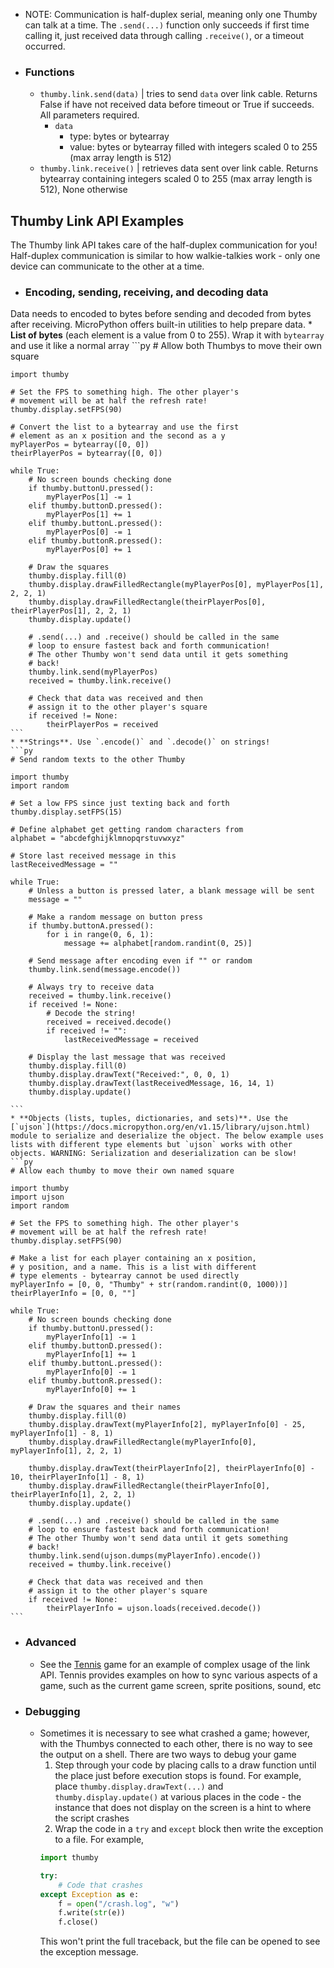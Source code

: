 * NOTE: Communication is half-duplex serial, meaning only one Thumby can talk at a time. The `.send(...)` function only succeeds if first time calling it, just received data through calling `.receive()`, or a timeout occurred.
* ### Functions
    * `thumby.link.send(data)` | tries to send `data` over link cable. Returns False if have not received data before timeout or True if succeeds. All parameters required.
        * `data`
            * type: bytes or bytearray
            * value: bytes or bytearray filled with integers scaled 0 to 255 (max array length is 512)
    * `thumby.link.receive()` | retrieves data sent over link cable. Returns bytearray containing integers scaled 0 to 255 (max array length is 512), None otherwise


## Thumby Link API Examples

The Thumby link API takes care of the half-duplex communication for you! Half-duplex communication is similar to how walkie-talkies work - only one device can communicate to the other at a time.

* ### Encoding, sending, receiving, and decoding data
Data needs to encoded to bytes before sending and decoded from bytes after receiving. MicroPython offers built-in utilities to help prepare data.
    * **List of bytes** (each element is a value from 0 to 255). Wrap it with `bytearray` and use it like a normal array
    ```py
    # Allow both Thumbys to move their own square

    import thumby

    # Set the FPS to something high. The other player's
    # movement will be at half the refresh rate!
    thumby.display.setFPS(90)

    # Convert the list to a bytearray and use the first 
    # element as an x position and the second as a y
    myPlayerPos = bytearray([0, 0])
    theirPlayerPos = bytearray([0, 0])

    while True:
        # No screen bounds checking done
        if thumby.buttonU.pressed():
            myPlayerPos[1] -= 1
        elif thumby.buttonD.pressed():
            myPlayerPos[1] += 1
        elif thumby.buttonL.pressed():
            myPlayerPos[0] -= 1
        elif thumby.buttonR.pressed():
            myPlayerPos[0] += 1
        
        # Draw the squares
        thumby.display.fill(0)
        thumby.display.drawFilledRectangle(myPlayerPos[0], myPlayerPos[1], 2, 2, 1)
        thumby.display.drawFilledRectangle(theirPlayerPos[0], theirPlayerPos[1], 2, 2, 1)
        thumby.display.update()

        # .send(...) and .receive() should be called in the same
        # loop to ensure fastest back and forth communication!
        # The other Thumby won't send data until it gets something
        # back!
        thumby.link.send(myPlayerPos)
        received = thumby.link.receive()
        
        # Check that data was received and then
        # assign it to the other player's square
        if received != None:
            theirPlayerPos = received
    ```
    * **Strings**. Use `.encode()` and `.decode()` on strings!
    ```py
    # Send random texts to the other Thumby

    import thumby
    import random

    # Set a low FPS since just texting back and forth
    thumby.display.setFPS(15)

    # Define alphabet get getting random characters from
    alphabet = "abcdefghijklmnopqrstuvwxyz"

    # Store last received message in this
    lastReceivedMessage = ""

    while True:
        # Unless a button is pressed later, a blank message will be sent
        message = ""

        # Make a random message on button press
        if thumby.buttonA.pressed():
            for i in range(0, 6, 1):
                message += alphabet[random.randint(0, 25)]

        # Send message after encoding even if "" or random
        thumby.link.send(message.encode())

        # Always try to receive data
        received = thumby.link.receive()
        if received != None:
            # Decode the string!
            received = received.decode()
            if received != "":
                lastReceivedMessage = received
        
        # Display the last message that was received
        thumby.display.fill(0)
        thumby.display.drawText("Received:", 0, 0, 1)
        thumby.display.drawText(lastReceivedMessage, 16, 14, 1)
        thumby.display.update()

    ```
    * **Objects (lists, tuples, dictionaries, and sets)**. Use the [`ujson`](https://docs.micropython.org/en/v1.15/library/ujson.html) module to serialize and deserialize the object. The below example uses lists with different type elements but `ujson` works with other objects. WARNING: Serialization and deserialization can be slow!
    ```py
    # Allow each thumby to move their own named square

    import thumby
    import ujson
    import random

    # Set the FPS to something high. The other player's
    # movement will be at half the refresh rate!
    thumby.display.setFPS(90)

    # Make a list for each player containing an x position,
    # y position, and a name. This is a list with different
    # type elements - bytearray cannot be used directly
    myPlayerInfo = [0, 0, "Thumby" + str(random.randint(0, 1000))]
    theirPlayerInfo = [0, 0, ""]

    while True:
        # No screen bounds checking done
        if thumby.buttonU.pressed():
            myPlayerInfo[1] -= 1
        elif thumby.buttonD.pressed():
            myPlayerInfo[1] += 1
        elif thumby.buttonL.pressed():
            myPlayerInfo[0] -= 1
        elif thumby.buttonR.pressed():
            myPlayerInfo[0] += 1
        
        # Draw the squares and their names
        thumby.display.fill(0)
        thumby.display.drawText(myPlayerInfo[2], myPlayerInfo[0] - 25, myPlayerInfo[1] - 8, 1)
        thumby.display.drawFilledRectangle(myPlayerInfo[0], myPlayerInfo[1], 2, 2, 1)

        thumby.display.drawText(theirPlayerInfo[2], theirPlayerInfo[0] - 10, theirPlayerInfo[1] - 8, 1)
        thumby.display.drawFilledRectangle(theirPlayerInfo[0], theirPlayerInfo[1], 2, 2, 1)
        thumby.display.update()

        # .send(...) and .receive() should be called in the same
        # loop to ensure fastest back and forth communication!
        # The other Thumby won't send data until it gets something
        # back!
        thumby.link.send(ujson.dumps(myPlayerInfo).encode())
        received = thumby.link.receive()
        
        # Check that data was received and then
        # assign it to the other player's square
        if received != None:
            theirPlayerInfo = ujson.loads(received.decode())
    ```

* ### Advanced
    * See the [Tennis](https://github.com/TinyCircuits/TinyCircuits-Thumby-Games/blob/master/Tennis/Tennis.py) game for an example of complex usage of the link API. Tennis provides examples on how to sync various aspects of a game, such as the current game screen, sprite positions, sound, etc

* ### Debugging
    * Sometimes it is necessary to see what crashed a game; however, with the Thumbys connected to each other, there is no way to see the output on a shell. There are two ways to debug your game
        1. Step through your code by placing calls to a draw function until the place just before execution stops is found. For example, place `thumby.display.drawText(...)` and `thumby.display.update()` at various places in the code - the instance that does not display on the screen is a hint to where the script crashes
        2. Wrap the code in a `try` and `except` block then write the exception to a file. For example,
        ```py
        import thumby

        try:
            # Code that crashes
        except Exception as e:
            f = open("/crash.log", "w")
            f.write(str(e))
            f.close()
        ```
        This won't print the full traceback, but the file can be opened to see the exception message.
